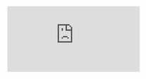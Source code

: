 ![CV Olga Grishchenko Frontend](https://github.com/OlgaGrishchenko/My-CV/blob/55ff2700d068c04c550e6e17a33ffdae07f43b2d/CV%20Olga%20Grishchenko%20Frontend.pdf)
